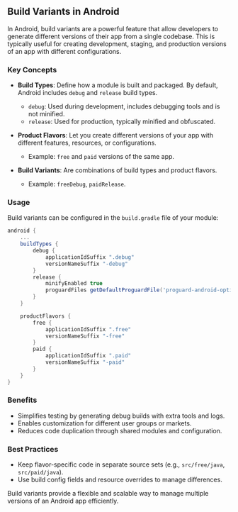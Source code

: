 ## Build Variants in Android

In Android, build variants are a powerful feature that allow developers to generate different versions of their app from a single codebase. This is typically useful for creating development, staging, and production versions of an app with different configurations.

### Key Concepts

- **Build Types**: Define how a module is built and packaged. By default, Android includes `debug` and `release` build types.
  - `debug`: Used during development, includes debugging tools and is not minified.
  - `release`: Used for production, typically minified and obfuscated.

- **Product Flavors**: Let you create different versions of your app with different features, resources, or configurations.
  - Example: `free` and `paid` versions of the same app.

- **Build Variants**: Are combinations of build types and product flavors.
  - Example: `freeDebug`, `paidRelease`.

### Usage

Build variants can be configured in the `build.gradle` file of your module:

```groovy
android {
    ...
    buildTypes {
        debug {
            applicationIdSuffix ".debug"
            versionNameSuffix "-debug"
        }
        release {
            minifyEnabled true
            proguardFiles getDefaultProguardFile('proguard-android-optimize.txt'), 'proguard-rules.pro'
        }
    }

    productFlavors {
        free {
            applicationIdSuffix ".free"
            versionNameSuffix "-free"
        }
        paid {
            applicationIdSuffix ".paid"
            versionNameSuffix "-paid"
        }
    }
}
```

### Benefits

- Simplifies testing by generating debug builds with extra tools and logs.
- Enables customization for different user groups or markets.
- Reduces code duplication through shared modules and configuration.

### Best Practices

- Keep flavor-specific code in separate source sets (e.g., `src/free/java`, `src/paid/java`).
- Use build config fields and resource overrides to manage differences.

Build variants provide a flexible and scalable way to manage multiple versions of an Android app efficiently.
